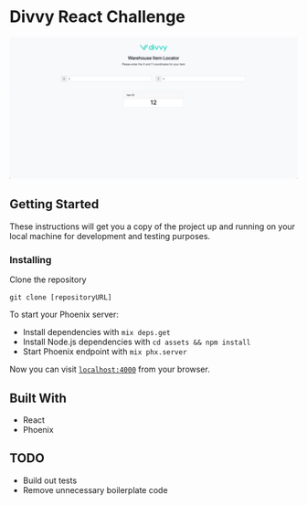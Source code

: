 # Divvy React Challenge

![Screenshot](./screenshot.jpg)


## Getting Started

These instructions will get you a copy of the project up and running on your local machine for development and testing purposes.

### Installing


Clone the repository

```
git clone [repositoryURL]
```

To start your Phoenix server:

  * Install dependencies with `mix deps.get`
  * Install Node.js dependencies with `cd assets && npm install`
  * Start Phoenix endpoint with `mix phx.server`

Now you can visit [`localhost:4000`](http://localhost:4000) from your browser.


## Built With

* React
* Phoenix

## TODO

* Build out tests
* Remove unnecessary boilerplate code
